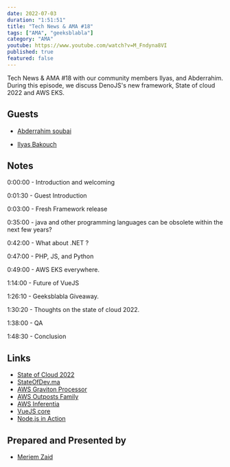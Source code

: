 ```yaml
---
date: 2022-07-03
duration: "1:51:51"
title: "Tech News & AMA #18"
tags: ["AMA", "geeksblabla"]
category: "AMA"
youtube: https://www.youtube.com/watch?v=M_Fndyna8VI
published: true
featured: false
---
```


Tech News & AMA #18 with our community members Ilyas, and Abderrahim. During this episode, we discuss DenoJS's new framework, State of cloud 2022 and AWS EKS.

## Guests

- [Abderrahim soubai](https://www.soubai.me/)

- [Ilyas Bakouch](https://www.linkedin.com/in/ilyasbakouch/)

## Notes

0:00:00 - Introduction and welcoming

0:01:30 - Guest Introduction

0:03:00 - Fresh Framework release

0:35:00 - java and other programming languages can be obsolete within the next few years?

0:42:00 - What about .NET ?

0:47:00 - PHP, JS, and Python

0:49:00 - AWS EKS everywhere.

1:14:00 - Future of VueJS

1:26:10 - Geeksblabla Giveaway.

1:30:20 - Thoughts on the state of cloud 2022.

1:38:00 - QA

1:48:30 - Conclusion

## Links

- [State of Cloud 2022](https://www.thecloudcast.net/2022/06/state-of-cloud-2022.html)
- [StateOfDev.ma](https://stateofdev.ma/)
- [AWS Graviton Processor](https://aws.amazon.com/ec2/graviton/)
- [AWS Outposts Family](https://aws.amazon.com/outposts/)
- [AWS Inferentia](https://aws.amazon.com/machine-learning/inferentia/)
- [VueJS core](https://github.com/vuejs/core)
- [Node.js in Action](https://www.manning.com/books/node-js-in-action)

## Prepared and Presented by

- [Meriem Zaid](https://twitter.com/_iMeriem)
